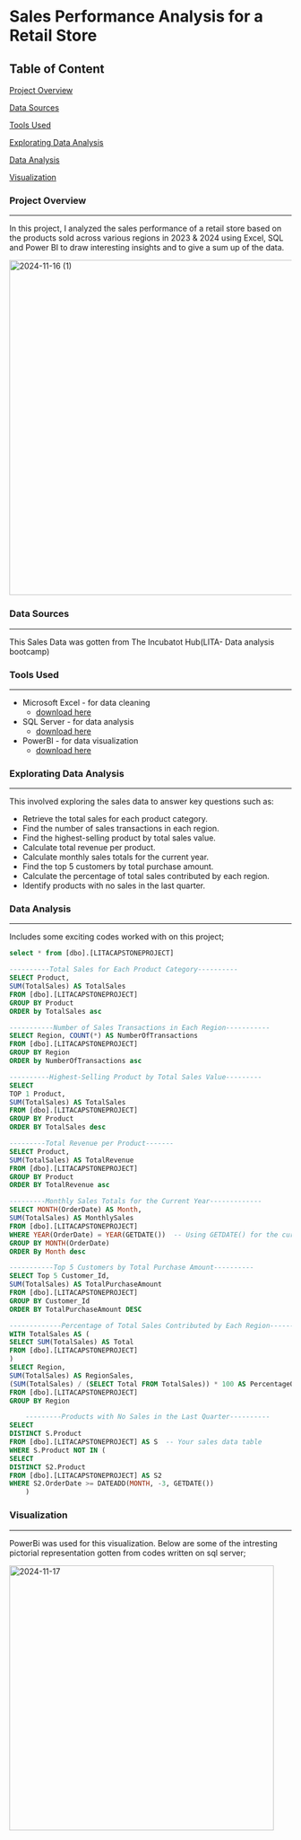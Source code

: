 # Sales Performance Analysis for a Retail Store

## Table of Content

[Project Overview](#project-overview)

[Data Sources](#data-sources)

[Tools Used](#tools-used)

[Explorating Data Analysis](#explorating-data-analysis)

[Data Analysis](#data-analysis)

[Visualization](#visualization)

### Project Overview
---

In this project, I analyzed the sales performance of a retail store based on the products sold across various regions in 2023 & 2024 using Excel, SQL and Power BI to draw interesting insights and to give a sum up of the data.


<img width="597" alt="2024-11-16 (1)" src="https://github.com/user-attachments/assets/1559474d-20f9-4a51-ba62-741ed33128e5">

### Data Sources
---

This Sales Data was gotten from The Incubatot Hub(LITA- Data analysis bootcamp)

### Tools Used
---

- Microsoft Excel - for data cleaning
  - [download here](https://microsoft.com)
- SQL Server - for data analysis
  - [download here](https://microsoft.com)
- PowerBI - for data visualization 
  - [download here](https://microsoft.com)

### Explorating Data Analysis
---

This involved exploring the sales data to answer key questions such as:

- Retrieve the total sales for each product category.
- Find the number of sales transactions in each region.
- Find the highest-selling product by total sales value.
- Calculate total revenue per product.
- Calculate monthly sales totals for the current year.
- Find the top 5 customers by total purchase amount.
- Calculate the percentage of total sales contributed by each region.
- Identify products with no sales in the last quarter.

### Data Analysis 
---

Includes some exciting codes worked with on this project;

```sql server
select * from [dbo].[LITACAPSTONEPROJECT]

----------Total Sales for Each Product Category----------
SELECT Product,
SUM(TotalSales) AS TotalSales
FROM [dbo].[LITACAPSTONEPROJECT]
GROUP BY Product
ORDER by TotalSales asc

-----------Number of Sales Transactions in Each Region-----------
SELECT Region, COUNT(*) AS NumberOfTransactions
FROM [dbo].[LITACAPSTONEPROJECT]
GROUP BY Region
ORDER by NumberOfTransactions asc

----------Highest-Selling Product by Total Sales Value---------
SELECT
TOP 1 Product, 
SUM(TotalSales) AS TotalSales
FROM [dbo].[LITACAPSTONEPROJECT]
GROUP BY Product
ORDER BY TotalSales desc

---------Total Revenue per Product-------
SELECT Product, 
SUM(TotalSales) AS TotalRevenue
FROM [dbo].[LITACAPSTONEPROJECT]
GROUP BY Product
ORDER BY TotalRevenue asc

---------Monthly Sales Totals for the Current Year-------------
SELECT MONTH(OrderDate) AS Month, 
SUM(TotalSales) AS MonthlySales
FROM [dbo].[LITACAPSTONEPROJECT]
WHERE YEAR(OrderDate) = YEAR(GETDATE())  -- Using GETDATE() for the current date in SQL Server
GROUP BY MONTH(OrderDate)
ORDER By Month desc

-----------Top 5 Customers by Total Purchase Amount----------
SELECT Top 5 Customer_Id, 
SUM(TotalSales) AS TotalPurchaseAmount
FROM [dbo].[LITACAPSTONEPROJECT]
GROUP BY Customer_Id
ORDER BY TotalPurchaseAmount DESC

-------------Percentage of Total Sales Contributed by Each Region-------------
WITH TotalSales AS (
SELECT SUM(TotalSales) AS Total
FROM [dbo].[LITACAPSTONEPROJECT]
)
SELECT Region, 
SUM(TotalSales) AS RegionSales, 
(SUM(TotalSales) / (SELECT Total FROM TotalSales)) * 100 AS PercentageOfTotalSales
FROM [dbo].[LITACAPSTONEPROJECT]
GROUP BY Region

	---------Products with No Sales in the Last Quarter----------
SELECT 
DISTINCT S.Product
FROM [dbo].[LITACAPSTONEPROJECT] AS S  -- Your sales data table
WHERE S.Product NOT IN (
SELECT 
DISTINCT S2.Product
FROM [dbo].[LITACAPSTONEPROJECT] AS S2 
WHERE S2.OrderDate >= DATEADD(MONTH, -3, GETDATE())  
    )
```

### Visualization
---

PowerBi was used for this visualization. Below are some of the intresting pictorial representation gotten from codes written on sql server; 

<img width="472" alt="2024-11-17" src="https://github.com/user-attachments/assets/ce6753a1-9c71-4b8d-acaa-513d0fa157c4">







